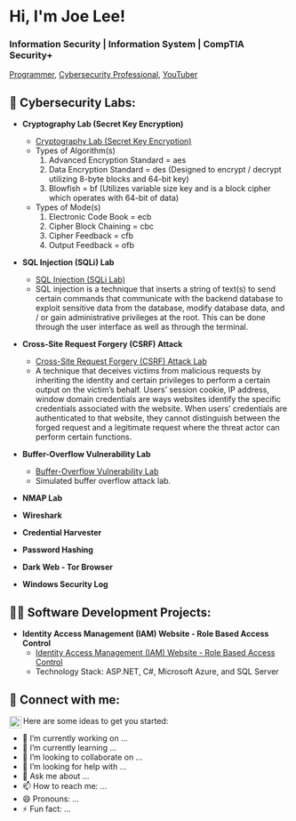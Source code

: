 <h1>Hi, I'm Joe Lee!</h2>
  <h3> Information Security  |  Information System  |  CompTIA Security+</h3>

  <a href="https://github.com/joshmadakor1">Programmer</a>, <a href="https://www.linkedin.com/in/joshmadakor/">Cybersecurity Professional</a>, <a href="https://www.youtube.com/c/joshmadakor">YouTuber</a></h1>
  
<h2>🔐 Cybersecurity Labs:</h2>

- <b> Cryptography Lab (Secret Key Encryption) </b>
  - [Cryptography Lab (Secret Key Encryption)](https://github.com/JoeLeeTech/Cryptography-Lab-Secret-Key-Encryption-)
  - Types of Algorithm(s)
    1) Advanced Encryption Standard = aes
    2) Data Encryption Standard = des (Designed to encrypt / decrypt utilizing 8-byte blocks and 64-bit key)
    3) Blowfish = bf (Utilizes variable size key and is a block cipher which operates with 64-bit of data)
  - Types of Mode(s)
    1) Electronic Code Book = ecb
    2) Cipher Block Chaining = cbc
    3) Cipher Feedback = cfb
    4) Output Feedback = ofb
- <b> SQL Injection (SQLi) Lab </b>
  - [SQL Injection (SQLi Lab)](https://github.com/JoeLeeTech/SQL-Injection-SQLi-Lab)
  - SQL injection is a technique that inserts a string of text(s) to send certain commands that communicate with the backend database to exploit sensitive data from the database, modify database data, and / or gain administrative privileges at the root. This can be done through the user
    interface as well as through the terminal.
- <b> Cross-Site Request Forgery (CSRF) Attack </b>
  - [Cross-Site Request Forgery (CSRF) Attack Lab ](https://github.com/JoeLeeTech/Cross-Site-Request-Forgery-Attack-Lab)
  - A technique that deceives victims from malicious requests by inheriting the identity and certain privileges to perform a certain output on the victim’s behalf. Users’ session cookie, IP address, window domain credentials are ways websites identify the specific credentials associated with
    the website. When users’ credentials are authenticated to that website, they cannot distinguish between the forged request and a legitimate request where the threat actor can perform certain functions.
- <b> Buffer-Overflow Vulnerability Lab </b>
  - [Buffer-Overflow Vulnerability Lab](https://github.com/JoeLeeTech/Buffer-Overflow-Attack-Lab)
  - Simulated buffer overflow attack lab.
    
- <b>NMAP Lab </b>
- <b>Wireshark</b>
- <b>Credential Harvester</b>
- <b>Password Hashing</b>
- <b> Dark Web - Tor Browser</b>
- <b>Windows Security Log</b>

<h2>👨‍💻 Software Development Projects:</h2>

  - <b>Identity Access Management (IAM) Website - Role Based Access Control</b>
    - [Identity Access Management (IAM) Website - Role Based Access Control](https://github.com/JoeLeeTech/Identity-Access-Management-IAM-Website-Role-Based-Access-Control)
    - Technology Stack: ASP.NET, C#, Microsoft Azure, and SQL Server

<h2> 🤳 Connect with me:</h2>

[<img align="left" alt="JoshMadakor | LinkedIn" width="22px" src="https://cdn.jsdelivr.net/npm/simple-icons@v3/icons/linkedin.svg" />][linkedin]

[linkedin]: https://www.linkedin.com/in/joeleetech/

Here are some ideas to get you started:

- 🔭 I’m currently working on ...
- 🌱 I’m currently learning ...
- 👯 I’m looking to collaborate on ...
- 🤔 I’m looking for help with ...
- 💬 Ask me about ...
- 📫 How to reach me: ...
- 😄 Pronouns: ...
- ⚡ Fun fact: ...
